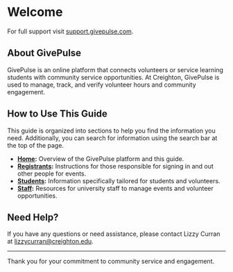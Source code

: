 # Welcome

For full support visit [support.givepulse.com](https://support.givepulse.com/hc/en-us).

## About GivePulse

GivePulse is an online platform that connects volunteers or service learning students with community service opportunities. At Creighton, GivePulse is used to manage, track, and verify volunteer hours and community engagement.

## How to Use This Guide

This guide is organized into sections to help you find the information you need. Additionally, you can search for information using the search bar at the top of the page.

- **[Home](index.md):** Overview of the GivePulse platform and this guide.
- **[Registrants](registrants.md):** Instructions for those responsible for signing in and out other people for events.
- **[Students](students.md):** Information specifically tailored for students and volunteers.
- **[Staff](staff.md):** Resources for university staff to manage events and volunteer opportunities.

## Need Help?

If you have any questions or need assistance, please contact Lizzy Curran at [lizzycurran@creighton.edu](mailto:lizzycurran@creighton.edu).

---

Thank you for your commitment to community service and engagement.